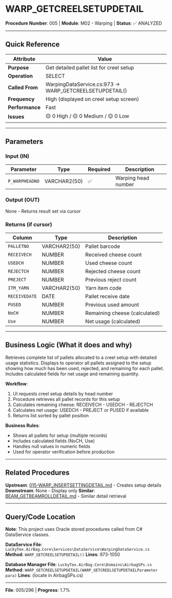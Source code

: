 # WARP_GETCREELSETUPDETAIL

**Procedure Number**: 005 | **Module**: M02 - Warping | **Status**: ✅ ANALYZED

---

## Quick Reference

| Attribute | Value |
|-----------|-------|
| **Purpose** | Get detailed pallet list for creel setup |
| **Operation** | SELECT |
| **Called From** | WarpingDataService.cs:973 → WARP_GETCREELSETUPDETAIL() |
| **Frequency** | High (displayed on creel setup screen) |
| **Performance** | Fast |
| **Issues** | 🟡 0 High / 🟡 0 Medium / 🟡 0 Low |

---

## Parameters

### Input (IN)

| Parameter | Type | Required | Description |
|-----------|------|----------|-------------|
| `P_WARPHEADNO` | VARCHAR2(50) | ✅ | Warping head number |

### Output (OUT)

None - Returns result set via cursor

### Returns (if cursor)

| Column | Type | Description |
|--------|------|-------------|
| `PALLETNO` | VARCHAR2(50) | Pallet barcode |
| `RECEIVECH` | NUMBER | Received cheese count |
| `USEDCH` | NUMBER | Used cheese count |
| `REJECTCH` | NUMBER | Rejected cheese count |
| `PREJECT` | NUMBER | Previous reject count |
| `ITM_YARN` | VARCHAR2(50) | Yarn item code |
| `RECEIVEDATE` | DATE | Pallet receive date |
| `PUSED` | NUMBER | Previous used amount |
| `NoCH` | NUMBER | Remaining cheese (calculated) |
| `Use` | NUMBER | Net usage (calculated) |

---

## Business Logic (What it does and why)

Retrieves complete list of pallets allocated to a creel setup with detailed usage statistics. Displays to operator all pallets assigned to the setup showing how much has been used, rejected, and remaining for each pallet. Includes calculated fields for net usage and remaining quantity.

**Workflow**:
1. UI requests creel setup details by head number
2. Procedure retrieves all pallet records for this setup
3. Calculates remaining cheese: RECEIVECH - USEDCH - REJECTCH
4. Calculates net usage: USEDCH - PREJECT or PUSED if available
5. Returns list sorted by pallet position

**Business Rules**:
- Shows all pallets for setup (multiple records)
- Includes calculated fields (NoCH, Use)
- Handles null values in numeric fields
- Used for operator verification before production

---

## Related Procedures

**Upstream**: [015-WARP_INSERTSETTINGDETAIL.md](./015-WARP_INSERTSETTINGDETAIL.md) - Creates setup details
**Downstream**: None - Display only
**Similar**: [BEAM_GETBEAMROLLDETAIL.md](../03_Beaming/BEAM_GETBEAMROLLDETAIL.md) - Similar detail retrieval

---

## Query/Code Location

**Note**: This project uses Oracle stored procedures called from C# DataService classes.

**DataService File**: `LuckyTex.AirBag.Core\Services\DataService\WarpingDataService.cs`
**Method**: `WARP_GETCREELSETUPDETAIL()`
**Lines**: 973-1050

**Database Manager File**: `LuckyTex.AirBag.Core\Domains\AirbagSPs.cs`
**Method**: `WARP_GETCREELSETUPDETAIL(WARP_GETCREELSETUPDETAILParameter para)`
**Lines**: (locate in AirbagSPs.cs)

---

**File**: 005/296 | **Progress**: 1.7%
